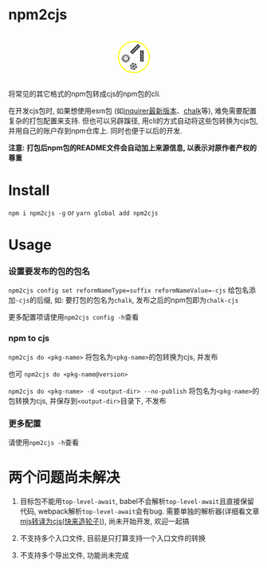 # npm2cjs

<div align='center'>
	<br/>
	<div style='border: 2px solid yellow; font-size: 20px; width: 60px; height: 60px; line-height: 30px; border-radius: 50%; transform: rotate(45deg);'>
    <span style='position: relative; top: 2px;'>🌈&nbsp;<span style='display: inline-block; transform: rotate(-45deg);'>🌛</span></span>
    <br />
    <span style='position: relative; top: -2px;'><span style='display: inline-block; transform: rotate(-45deg);'>🌞</span>&nbsp;❄️</span>
  </div>
	<br/>
</div>

将常见的其它格式的npm包转成cjs的npm包的cli.

在开发cjs包时, 如果想使用esm包 (如[inquirer最新版本](https://www.npmjs.com/package/inquirer)、[chalk](https://www.npmjs.com/package/chalk)等), 难免需要配置复杂的打包配置来支持. 但也可以另辟蹊径, 用cli的方式自动将这些包转换为cjs包, 并用自己的账户存到npm仓库上. 同时也便于以后的开发.

**注意:** **打包后npm包的README文件会自动加上来源信息, 以表示对原作者产权的尊重**

# Install

`npm i npm2cjs -g` or `yarn global add npm2cjs`

# Usage

### 设置要发布的包的包名

`npm2cjs config set reformNameType=suffix reformNameValue=-cjs` 给包名添加`-cjs`的后缀, 如: 要打包的包名为`chalk`, 发布之后的npm包即为`chalk-cjs`

更多配置项请使用`npm2cjs config -h`查看

### npm to cjs

`npm2cjs do <pkg-name>` 将包名为`<pkg-name>`的包转换为cjs, 并发布

也可 `npm2cjs do <pkg-name@version>`

`npm2cjs do <pkg-name> -d <output-dir> --no-publish` 将包名为`<pkg-name>`的包转换为cjs, 并保存到`<output-dir>`目录下, 不发布

### 更多配置

请使用`npm2cjs -h`查看

# 两个问题尚未解决

1. 目标包不能用`top-level-await`, babel不会解析`top-level-await`且直接保留代码, webpack解析`top-level-await`会有bug. 需要单独的解析器(详细看文章[mjs转译为cjs(快来造轮子)](https://juejin.cn/post/7188811856281075767)), 尚未开始开发, 欢迎一起搞

2. 不支持多个入口文件, 目前是只打算支持一个入口文件的转换

3. 不支持多个导出文件, 功能尚未完成
